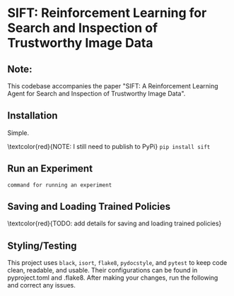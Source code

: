 # SIFT: Reinforcement Learning for Search and Inspection of Trustworthy Image Data

## Note:
This codebase accompanies the paper "SIFT: A Reinforcement Learning Agent for Search and Inspection of Trustworthy Image Data".

## Installation
Simple.

\textcolor{red}{NOTE: I still need to publish to PyPi}
```pip install sift```

## Run an Experiment
```
command for running an experiment
```

## Saving and Loading Trained Policies
\textcolor{red}{TODO: add details for saving and loading trained policies}

## Styling/Testing
This project uses `black`, `isort`, `flake8`, `pydocstyle`, and `pytest` to keep code clean, readable, and usable. Their configurations can be found in pyproject.toml and .flake8. After making your changes, run the following and correct any issues.